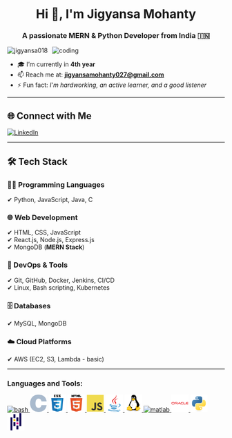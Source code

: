 <h1 align="center">Hi 👋, I'm Jigyansa Mohanty</h1>
<h3 align="center">A passionate MERN & Python Developer from India 🇮🇳</h3>

<img align="right" alt="coding" width="400" src="https://user-images.githubusercontent.com/55389276/140866485-8fb1c876-9a8f-4d6a-98dc-08c4981eaf70.gif">

<p align="left">
  <img src="https://komarev.com/ghpvc/?username=jigyansa018&label=Profile%20views&color=0e75b6&style=flat" alt="jigyansa018" />
</p>

- 🎓 I’m currently in **4th year**
- 📫 Reach me at: **jigyansamohanty027@gmail.com**
- ⚡ Fun fact: *I'm hardworking, an active learner, and a good listener*

---

## 🌐 Connect with Me  
<p align="left">
  <a href="https://www.linkedin.com/in/jigyansa-mohanty" target="_blank">
    <img src="https://img.shields.io/badge/-LinkedIn-blue?style=flat-square&logo=Linkedin&logoColor=white" alt="LinkedIn" />
  </a>
</p>

---

## 🛠️ Tech Stack

### 👨‍💻 Programming Languages
✔ Python, JavaScript, Java, C

### 🌐 Web Development
✔ HTML, CSS, JavaScript  
✔ React.js, Node.js, Express.js  
✔ MongoDB (**MERN Stack**)

### 🚀 DevOps & Tools
✔ Git, GitHub, Docker, Jenkins, CI/CD  
✔ Linux, Bash scripting, Kubernetes

### 🗄️ Databases
✔ MySQL, MongoDB

### ☁️ Cloud Platforms
✔ AWS (EC2, S3, Lambda - basic)

---

<h3 align="left">Languages and Tools:</h3>
<p align="left">
  <a href="https://www.gnu.org/software/bash/" target="_blank">
    <img src="https://www.vectorlogo.zone/logos/gnu_bash/gnu_bash-icon.svg" alt="bash" width="40" height="40"/>
  </a>
  <a href="https://www.cprogramming.com/" target="_blank">
    <img src="https://raw.githubusercontent.com/devicons/devicon/master/icons/c/c-original.svg" alt="c" width="40" height="40"/>
  </a>
  <a href="https://www.w3schools.com/css/" target="_blank">
    <img src="https://raw.githubusercontent.com/devicons/devicon/master/icons/css3/css3-original-wordmark.svg" alt="css3" width="40" height="40"/>
  </a>
  <a href="https://www.w3.org/html/" target="_blank">
    <img src="https://raw.githubusercontent.com/devicons/devicon/master/icons/html5/html5-original-wordmark.svg" alt="html5" width="40" height="40"/>
  </a>
  <a href="https://developer.mozilla.org/en-US/docs/Web/JavaScript" target="_blank">
  <img src="https://raw.githubusercontent.com/devicons/devicon/master/icons/javascript/javascript-original.svg" alt="javascript" width="40" height="40"/>
</a>

  <a href="https://www.java.com" target="_blank">
    <img src="https://raw.githubusercontent.com/devicons/devicon/master/icons/java/java-original.svg" alt="java" width="40" height="40"/>
  </a>
  <a href="https://www.linux.org/" target="_blank">
    <img src="https://raw.githubusercontent.com/devicons/devicon/master/icons/linux/linux-original.svg" alt="linux" width="40" height="40"/>
  </a>
  <a href="https://www.mathworks.com/" target="_blank">
    <img src="https://upload.wikimedia.org/wikipedia/commons/2/21/Matlab_Logo.png" alt="matlab" width="40" height="40"/>
  </a>
  <a href="https://www.oracle.com/" target="_blank">
    <img src="https://raw.githubusercontent.com/devicons/devicon/master/icons/oracle/oracle-original.svg" alt="oracle" width="40" height="40"/>
  </a>
  <a href="https://www.python.org" target="_blank">
  <img src="https://raw.githubusercontent.com/devicons/devicon/master/icons/python/python-original.svg" alt="python" width="40" height="40"/>
</a>

<a href="https://pandas.pydata.org/" target="_blank">
  <img src="https://raw.githubusercontent.com/devicons/devicon/master/icons/pandas/pandas-original.svg" alt="pandas" width="40" height="40"/>
</a>


</p>
